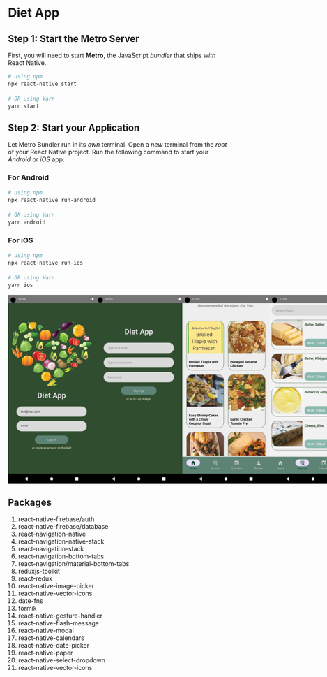 

# Diet App

## Step 1: Start the Metro Server

First, you will need to start **Metro**, the JavaScript _bundler_ that ships _with_ React Native.

```bash
# using npm
npx react-native start

# OR using Yarn
yarn start
```

## Step 2: Start your Application

Let Metro Bundler run in its _own_ terminal. Open a _new_ terminal from the _root_ of your React Native project. Run the following command to start your _Android_ or _iOS_ app:

### For Android

```bash
# using npm
npx react-native run-android

# OR using Yarn
yarn android
```

### For iOS

```bash
# using npm
npx react-native run-ios

# OR using Yarn
yarn ios
```
<div style="display:flex"> 
<img src="../Assets/Screenshot_1703770162.png" alt="drawing" width="200"/>
<img src="../Assets/Screenshot_1703770167.png" alt="drawing" width="200"/>
<img src="../Assets/Screenshot_1703770176.png" alt="drawing" width="200"/>
<img src="../Assets/Screenshot_1703770182.png" alt="drawing" width="200"/>
<img src="../Assets/Screenshot_1703770197.png" alt="drawing" width="200"/>
<img src="../Assets/Screenshot_1703770204.png" alt="drawing" width="200"/>
<img src="../Assets/Screenshot_1703770243.png" alt="drawing" width="200"/>
<img src="../Assets/Screenshot_1703770304.png" alt="drawing" width="200"/>
</div>

## Packages

1. react-native-firebase/auth
2. react-native-firebase/database
3. react-navigation-native
4. react-navigation-native-stack
5. react-navigation-stack
6. react-navigation-bottom-tabs
6. react-navigation/material-bottom-tabs
7. reduxjs-toolkit
8. react-redux
9. react-native-image-picker
10. react-native-vector-icons
11. date-fns
12. formik
13. react-native-gesture-handler
14. react-native-flash-message
15. react-native-modal
16. react-native-calendars
17. react-native-date-picker
17. react-native-paper
17. react-native-select-dropdown
17. react-native-vector-icons
